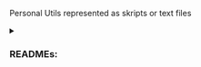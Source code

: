 Personal Utils represented as skripts or text files

<details>
  <summary><h3>READMEs:</h3></summary>
    <details>
      <summary>Photo Details Extracter</summary>
        Extracts detail properties from all the photos in a folder and displays them on the screen and creates a csv file.
    </details>
    <details>
      <summary>Automat for downloading database from doctor or dentist software with mail notification</summary>
        Disclaimer: Code only works for https://hippneo.kontrax.bg/
          <ol>
            <li>
              Place the file in C:\Users\user.
            </li>
            <li>
              Open cmd.
            </li>
            <li>
              Run the file.
            </li>
            <li>
              Insert a link from the doctor account.
            </li>
            <li>
              Lay back and relax while the automat do it's job. He will send you a notification on your phone when he is ready.
            </li>
          </ol>
    </details>
    <details>
        <summary>Auto PDF Uploader To Wordpress</summary>
          Used app: SikuliX-2.0.5
          Uploads PDF into a plugin, then imports the PDF into an elementor gadget and repeats.
    </details>
    <details>
      <summary>Investing Decisions Maker</summary>
        A Mamdani type fuzzy logic system named with six inputs and one output. 
        It's designed to assist in investment decision-making based on various financial indicators. 
        The inputs include metrics such as revenue growth, gross profit margin, and P/E ratio, each divided into linguistic terms like "negative," "average," and "high." 
        The output, "Type of Investment," provides linguistic categories such as "avoid," "risky," "worthy," and "unicorn" based on the inputs' fuzzy logic analysis. 
        The system's rules govern the mapping between input combinations and output categories, enabling nuanced investment recommendations.
        
        ![Investing_Decisions_Maker](https://i.imgur.com/CKYVzbb.png)
        
        Here i test the program with a german stock for water transportation of containers.
        It has for the past 5 years: 11.97% revenue growth, 45.29% gross margin, 31.33% operationg margin, 30.35% net margin, 9.22 P/E and -35% price.
        The program decided that it has a score of 3.13 which is between "worthy" and "unicorn".
        I invested €100 in it for testing purposes and ended up with 30% profit for one month.
        This is not an investment advice.
        
        ![Investing_Decisions_Maker](https://i.imgur.com/KPvqp9F.png)
        ![Investing_Decisions_Maker](https://i.imgur.com/3fT0ozF.png)
        ![Investing_Decisions_Maker](https://i.imgur.com/eeFJViK.png)
        ![Investing_Decisions_Maker](https://i.imgur.com/tp9VSja.png)
        ![Investing_Decisions_Maker](https://i.imgur.com/44HFT7a.png)
        ![Investing_Decisions_Maker](https://i.imgur.com/8NylSau.png)
        ![Investing_Decisions_Maker](https://i.imgur.com/YQSNiGC.png)
        ![Investing_Decisions_Maker](https://i.imgur.com/UUrnwe2.png)
        ![Investing_Decisions_Maker](https://i.imgur.com/LauxiUx.png)
    </details>
</details>
